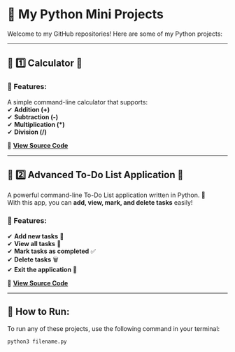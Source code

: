 # 🚀 My Python Mini Projects  

Welcome to my GitHub repositories! Here are some of my Python projects:  

---

## 📝 1️⃣ Calculator 🧮  
### 📌 Features:
A simple command-line calculator that supports:  
✔ **Addition (+)**  
✔ **Subtraction (-)**  
✔ **Multiplication (*)**  
✔ **Division (/)**  

🔗 **[View Source Code](https://github.com/manivela25/python-mini-projects/blob/main/calculator.py)**  

---

## 📝 2️⃣ Advanced To-Do List Application 📝  
A powerful command-line To-Do List application written in Python. 🚀  
With this app, you can **add, view, mark, and delete tasks** easily!  

### 📌 Features:
✔ **Add new tasks** 📝  
✔ **View all tasks** 👀  
✔ **Mark tasks as completed** ✅  
✔ **Delete tasks** 🗑  
✔ **Exit the application** 👋  

🔗 **[View Source Code](https://github.com/manivela25/python-mini-project1/blob/main/todo_list.py)**  

---

## 📌 How to Run:
To run any of these projects, use the following command in your terminal:  
```sh
python3 filename.py

